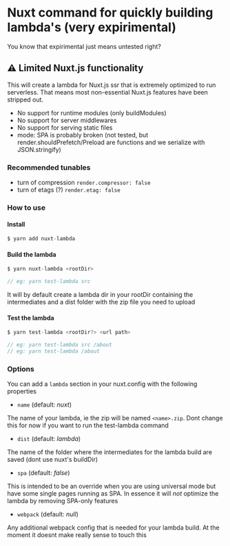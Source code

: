 # Nuxt command for quickly building lambda's (very expirimental)

You know that expirimental just means untested right?

## :warning: Limited Nuxt.js functionality

This will create a lambda for Nuxt.js ssr that is extremely optimized to run serverless. That means most non-essential Nuxt.js features have been stripped out.

- No support for runtime modules (only buildModules)
- No support for server middlewares
- No support for serving static files
- mode: SPA is probably broken (not tested, but render.shouldPrefetch/Preload are functions and we serialize with JSON.stringify)

### Recommended tunables

- turn of compression `render.compressor: false`
- turn of etags (?) `render.etag: false`

### How to use

#### Install
```js
$ yarn add nuxt-lambda
```

#### Build the lambda
```js
$ yarn nuxt-lambda <rootDir>

// eg: yarn test-lambda src
```

It will by default create a lambda dir in your rootDir containing the intermediates and a dist folder with the zip file you need to upload

#### Test the lambda
```js
$ yarn test-lambda <rootDir?> <url path>

// eg: yarn test-lambda src /about
// eg: yarn test-lambda /about
```

### Options

You can add a `lambda` section in your nuxt.config with the following properties

- `name` (default: _nuxt_)

The name of your lambda, ie the zip will be named `<name>.zip`. Dont change this for now if you want to run the test-lambda command

- `dist` (default: _lambda_)

The name of the folder where the intermediates for the lambda build are saved (dont use nuxt's buildDir)

- `spa` (default: _false_)

This is intended to be an override when you are using universal mode but have some single pages running as SPA. In essence it will _not_ optimize the lambda by removing SPA-only features

- `webpack` (default: _null_)

Any additional webpack config that is needed for your lambda build. At the moment it doesnt make really sense to touch this
